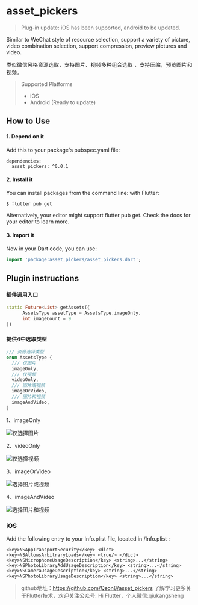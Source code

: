 # asset_pickers

> Plug-in update: iOS has been supported, android to be updated.

Similar to WeChat style of resource selection, support a variety of picture, video combination selection, support compression, preview pictures and video.

类似微信风格资源选取，支持图片、视频多种组合选取 ，支持压缩，预览图片和视频。

> Supported Platforms
> * iOS
> * Android (Ready to update)


## How to Use

#### 1. Depend on it
Add this to your package's pubspec.yaml file:
```
dependencies:
  asset_pickers: ^0.0.1
```

#### 2.  Install it
You can install packages from the command line:
with Flutter:

````
$ flutter pub get
````
Alternatively, your editor might support flutter pub get. Check the docs for your editor to learn more.

#### 3. Import it
Now in your Dart code, you can use:
```dart
import 'package:asset_pickers/asset_pickers.dart';
```

## Plugin instructions

#### 插件调用入口

```dart
static Future<List> getAssets({
      AssetsType assetType = AssetsType.imageOnly,
      int imageCount = 9
})
```

#### 提供4中选取类型
```dart
/// 资源选择类型
enum AssetsType {
  /// 仅图片
  imageOnly, 
  /// 仅视频
  videoOnly,
  /// 图片或视频
  imageOrVideo,
  /// 图片和视频
  imageAndVideo,
}
```

1、imageOnly

![仅选择图片](http://img.520lee.com/FgxDfQnJwL2DaSsUIGRBUHHT8ITy)

2、videoOnly

![仅选择视频](http://img.520lee.com/Ftpbj1kTNn0NEgJwafigzDe-Gg9T)

3、imageOrVideo

![选择图片或视频](http://img.520lee.com/FrzxNZ7JnzBjzmlfDPeZzXQ1sK0-)

4、imageAndVideo

![选择图片和视频](https://img.520lee.com/FgBiC1XQYhMZc-ankzzxXfAx7PWG)


### iOS
Add the following entry to your Info.plist file, located in /Info.plist : 

`<key>NSAppTransportSecurity</key> <dict> <key>NSAllowsArbitraryLoads</key> <true/> </dict> <key>NSMicrophoneUsageDescription</key> <string>...</string> <key>NSPhotoLibraryAddUsageDescription</key> <string>...</string> <key>NSCameraUsageDescription</key> <string>...</string> <key>NSPhotoLibraryUsageDescription</key> <string>...</string>`



> github地址：https://github.com/Qson8/asset_pickers
> 了解学习更多关于Flutter技术，欢迎关注公众号: Hi Flutter，个人微信:qiukangsheng
